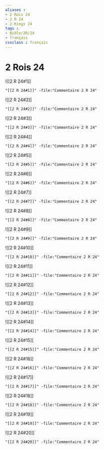 ```yaml
---
aliases : 
- 2 Rois 24
- 2 R 24
- 2 Kings 24
tags : 
- Bible/2R/24
- français
cssclass : français
---
```


# 2 Rois 24

![[2 R 24#1]]

```query
"[[2 R 24#1]]" -file:"Commentaire 2 R 24"
```

![[2 R 24#2]]

```query
"[[2 R 24#2]]" -file:"Commentaire 2 R 24"
```

![[2 R 24#3]]

```query
"[[2 R 24#3]]" -file:"Commentaire 2 R 24"
```

![[2 R 24#4]]

```query
"[[2 R 24#4]]" -file:"Commentaire 2 R 24"
```

![[2 R 24#5]]

```query
"[[2 R 24#5]]" -file:"Commentaire 2 R 24"
```

![[2 R 24#6]]

```query
"[[2 R 24#6]]" -file:"Commentaire 2 R 24"
```

![[2 R 24#7]]

```query
"[[2 R 24#7]]" -file:"Commentaire 2 R 24"
```

![[2 R 24#8]]

```query
"[[2 R 24#8]]" -file:"Commentaire 2 R 24"
```

![[2 R 24#9]]

```query
"[[2 R 24#9]]" -file:"Commentaire 2 R 24"
```

![[2 R 24#10]]

```query
"[[2 R 24#10]]" -file:"Commentaire 2 R 24"
```

![[2 R 24#11]]

```query
"[[2 R 24#11]]" -file:"Commentaire 2 R 24"
```

![[2 R 24#12]]

```query
"[[2 R 24#12]]" -file:"Commentaire 2 R 24"
```

![[2 R 24#13]]

```query
"[[2 R 24#13]]" -file:"Commentaire 2 R 24"
```

![[2 R 24#14]]

```query
"[[2 R 24#14]]" -file:"Commentaire 2 R 24"
```

![[2 R 24#15]]

```query
"[[2 R 24#15]]" -file:"Commentaire 2 R 24"
```

![[2 R 24#16]]

```query
"[[2 R 24#16]]" -file:"Commentaire 2 R 24"
```

![[2 R 24#17]]

```query
"[[2 R 24#17]]" -file:"Commentaire 2 R 24"
```

![[2 R 24#18]]

```query
"[[2 R 24#18]]" -file:"Commentaire 2 R 24"
```

![[2 R 24#19]]

```query
"[[2 R 24#19]]" -file:"Commentaire 2 R 24"
```

![[2 R 24#20]]

```query
"[[2 R 24#20]]" -file:"Commentaire 2 R 24"
```

